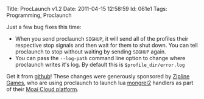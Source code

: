 Title: ProcLaunch v1.2
Date:  2011-04-15 12:58:59
Id:    061e1
Tags:  Programming, Proclaunch

Just a few bug fixes this time:

 * When you send proclaunch `SIGHUP`, it will send all of the profiles their respective stop signals and then wait for them to shut down. You can tell proclaunch to stop without waiting by sending `SIGHUP` again.
 * You can pass the `--log-path` command line option to change where proclaunch writes it's log. By default this is `$profile_dir/error.log`
 
Get it from [github][proclaunch]! These changes were generously sponsored by [Zipline Games][zipline], who are using proclaunch to launch lua [mongrel2][] handlers as part of their [Moai Cloud platform](http://getmoai.com).

[proclaunch]:   http://github.com/peterkeen/proclaunch
[mongrel2]:     http://mongrel2.org/
[zipline]:      http://www.ziplinegames.com/

